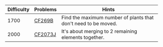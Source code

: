 | Difficulty | Problems | Hints |
| -------- | -------- | -------- |
| 1700 | [CF269B](https://codeforces.com/problemset/problem/269/B) | Find the maximum number of plants that don't need to be moved. |
| 2000 | [CF2073J](https://codeforces.com/problemset/problem/2073/J) | It's about merging to $2$ remaining elements together. |